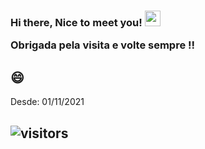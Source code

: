  
 <h3>Hi there, Nice to meet you! <img src="https://media.giphy.com/media/hvRJCLFzcasrR4ia7z/giphy.gif" width="25px"/>
 
 Obrigada pela visita e volte sempre !! </h3>
 
## 😄 
 

Desde: 01/11/2021 
##    ![visitors](https://visitor-badge.glitch.me/badge?page_id=camila-github&left_color=green&right_color=#3A01DF)
 
 
 

